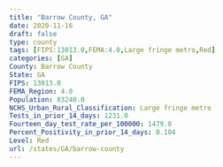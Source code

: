 ```yaml
---
title: "Barrow County, GA"
date: 2020-11-16
draft: false
type: county
tags: [FIPS:13013.0,FEMA:4.0,Large fringe metro,Red]
categories: [GA]
County: Barrow County
State: GA
FIPS: 13013.0
FEMA_Region: 4.0
Population: 83240.0
NCHS_Urban_Rural_Classification: Large fringe metro
Tests_in_prior_14_days: 1231.0
Fourteen_day_test_rate_per_100000: 1479.0
Percent_Positivity_in_prior_14_days: 0.104
Level: Red
url: /states/GA/barrow-county
---
```



